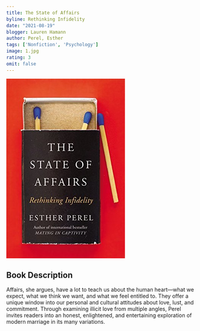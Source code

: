 ```yaml
---
title: The State of Affairs
byline: Rethinking Infidelity
date: "2021-08-19"
blogger: Lauren Hamann
author: Perel, Esther
tags: ['Nonfiction', 'Psychology']
image: 1.jpg
rating: 3
omit: false
---
```


![Book Cover](1.jpg)

## Book Description

Affairs, she argues, have a lot to teach us about the human heart—what we expect, what we think we want, and what we feel entitled to. They offer a unique window into our personal and cultural attitudes about love, lust, and commitment. Through examining illicit love from multiple angles, Perel invites readers into an honest, enlightened, and entertaining exploration of modern marriage in its many variations.